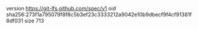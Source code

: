 version https://git-lfs.github.com/spec/v1
oid sha256:273f1a795079f8f8c5b3ef23c3333212a9042e10b9dbecf9f4cf91381f8df031
size 713
